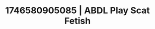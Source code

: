 ---
categories:
- Alt aesthetic girls
- Midnight fantasy
- Spiritual kink
- AI-generated
- Full-body chills
- ASMR
- Cosplay
- Lover's breath
image: /assets/images/1746580905085.jpg
layout: post
seo:
  description: Featured content with high-quality Scat Fetish, ABDL Play. HD images
    available.
  keywords: Scat Fetish, ABDL Play
  og_image: /assets/images/1746580905085.jpg
  schema_type: VisualArtwork
tags:
- ABDL Play
- '#1746580905085'
- Scat Fetish
title: 1746580905085 | ABDL Play Scat Fetish
---